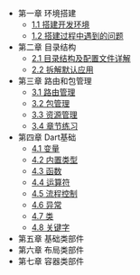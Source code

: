* 第一章 环境搭建
    * [1.1 搭建开发环境](搭建开发环境.md)
    * [1.2 搭建过程中遇到的问题](搭建过程中遇到的问题.md)
* 第二章 目录结构
    * [2.1 目录结构及配置文件详解](目录结构及配置文件详解.md)
    * [2.2 拆解默认应用](拆解默认应用.md)
* 第三章 路由和包管理  
    * [3.1 路由管理](路由管理.md)
    * [3.2 包管理](包管理.md)
    * [3.3 资源管理](资源管理.md)
    * [3.4 章节练习](章节练习一.md)
* 第四章 Dart基础
    * [4.1 变量](变量.md)
    * [4.2 内置类型](内建类型.md)
    * [4.3 函数](函数.md)
    * [4.4 运算符](运算符.md)
    * [4.5 流程控制](流程控制.md)
    * [4.6 异常](异常.md)
    * [4.7 类](类.md)
    * [4.8 关键字](Dart关键字.md)
* 第五章 基础类部件
* 第六章 布局类部件
* 第七章 容器类部件
    